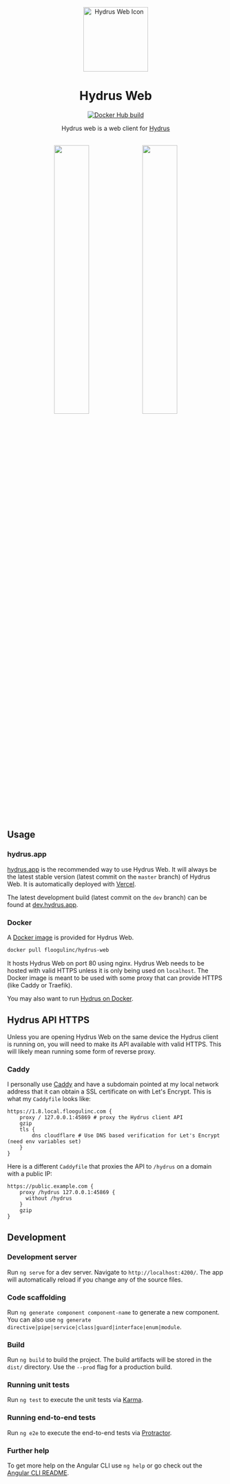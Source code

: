 <div align="center">
<img src="https://raw.githubusercontent.com/floogulinc/hydrus-web/master/src/assets/icon.svg?sanitize=true" alt="Hydrus Web Icon" width="150"/>
<h1> Hydrus Web </h1>

[![Docker Hub build](https://img.shields.io/docker/cloud/build/floogulinc/hydrus-web.svg)](https://hub.docker.com/r/floogulinc/hydrus-web/)

Hydrus web is a web client for [Hydrus](https://hydrusnetwork.github.io/hydrus/)

</div>
<div align="center">
<br>
<img src="https://user-images.githubusercontent.com/1300395/92695467-1c69aa00-f30e-11ea-844e-5ea80cfe6fcb.png" width="40%" />
<img src="https://user-images.githubusercontent.com/1300395/92695470-1d024080-f30e-11ea-8eb9-ae3b36bfdbe3.png" width="40%" />

</div>

## Usage

### hydrus.app

[hydrus.app](https://hydrus.app/) is the recommended way to use Hydrus Web. It will always be the latest stable version (latest commit on the `master` branch) of Hydrus Web. It is automatically deployed with [Vercel](https://vercel.com/).

The latest development build (latest commit on the `dev` branch) can be found at [dev.hydrus.app](https://dev.hydrus.app/).

### Docker

A [Docker image](https://hub.docker.com/r/floogulinc/hydrus-web) is provided for Hydrus Web. 

```sh
docker pull floogulinc/hydrus-web
```

It hosts Hydrus Web on port 80 using nginx. Hydrus Web needs to be hosted with valid HTTPS unless it is only being used on `localhost`. The Docker image is meant to be used with some proxy that can provide HTTPS (like Caddy or Traefik).

You may also want to run [Hydrus on Docker](https://hub.docker.com/r/suika/hydrus).

## Hydrus API HTTPS

Unless you are opening Hydrus Web on the same device the Hydrus client is running on, you will need to make its API available with valid HTTPS. This will likely mean running some form of reverse proxy.

### Caddy

I personally use [Caddy](https://caddyserver.com/) and have a subdomain pointed at my local network address that it can obtain a SSL certificate on with Let's Encrypt. This is what my `Caddyfile` looks like:

```caddyfile
https://1.8.local.floogulinc.com {
	proxy / 127.0.0.1:45869 # proxy the Hydrus client API
	gzip
	tls {
		dns cloudflare # Use DNS based verification for Let's Encrypt (need env variables set)
	}
}
```

Here is a different `Caddyfile` that proxies the API to `/hydrus` on a domain with a public IP:

```caddyfile
https://public.example.com {
	proxy /hydrus 127.0.0.1:45869 {
      without /hydrus
    }
	gzip
}
```

## Development

### Development server

Run `ng serve` for a dev server. Navigate to `http://localhost:4200/`. The app will automatically reload if you change any of the source files.

### Code scaffolding

Run `ng generate component component-name` to generate a new component. You can also use `ng generate directive|pipe|service|class|guard|interface|enum|module`.

### Build

Run `ng build` to build the project. The build artifacts will be stored in the `dist/` directory. Use the `--prod` flag for a production build.

### Running unit tests

Run `ng test` to execute the unit tests via [Karma](https://karma-runner.github.io).

### Running end-to-end tests

Run `ng e2e` to execute the end-to-end tests via [Protractor](http://www.protractortest.org/).

### Further help

To get more help on the Angular CLI use `ng help` or go check out the [Angular CLI README](https://github.com/angular/angular-cli/blob/master/README.md).
